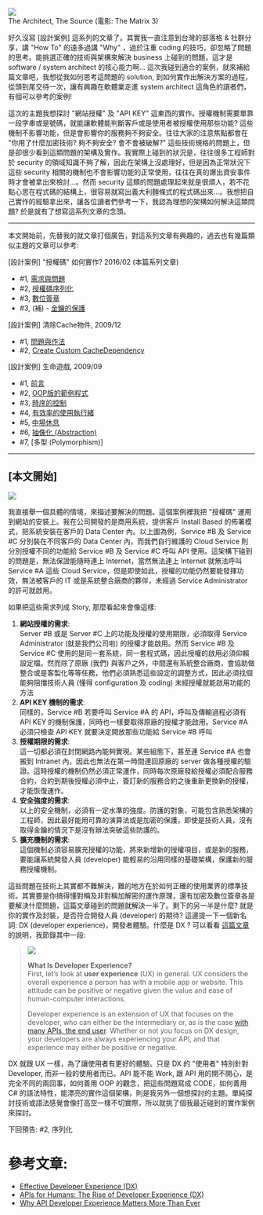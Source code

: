 ![](/images/2016-02-17-casestudy_license_01_requirement/img_56c431d4ac75a-e1455698460913.png)  
The Architect, The Source (電影: The Matrix 3)  

好久沒寫 [設計案例] 這系列的文章了。其實我一直注意到台灣的部落格 & 社群分享，講 "How To" 的遠多過講 "Why" ，過於注重 coding 的技巧，卻忽略了問題的思考。能挑選正確的技術與架構來解決 business 上碰到的問題，這才是 software / system architect 的核心能力啊... 這次我碰到適合的案例，就來補給篇文章吧，我想從我如何思考這問題的 solution, 到如何實作出解決方案的過程，從頭到尾交待一次，讓有興趣在軟體業走進 system architect 這角色的讀者們，有個可以參考的案例!

<!--more-->

這次的主題我想探討 "網站授權" 及 "API KEY" 這東西的實作。授權機制需要單靠一段字串或是號碼，就能讓軟體能判斷客戶或是使用者被授權使用那些功能? 這些機制不影響功能，但是會影響你的服務夠不夠安全。往往大家的注意焦點都會在 "你用了什麼加密技術? 夠不夠安全? 會不會被破解?" 這些技術規格的問題上，但是卻很少看到這類問題的架構及實作。我實際上碰到的狀況是，往往很多工程師對於 security 的領域知識不夠了解，因此在架構上沒處理好，但是因為正常狀況下這些 security 相關的機制也不會影響功能的正常使用，往往在真的爆出資安事件時才會被拿出來檢討...。然而 security 這類的問題處理起來就是很煩人，若不花點心思在程式碼的結構上，很容易就寫出義大利麵條式的程式碼出來...。我想把自己實作的經驗拿出來，讓各位讀者們參考一下，我認為理想的架構如何解決這類問題? 於是就有了想寫這系列文章的念頭。

----

本文開始前，先替我的就文章打個廣告，對這系列文章有興趣的，過去也有幾篇類似主題的文章可以參考:

[設計案例] "授權碼" 如何實作? 2016/02 (本篇系列文章)  

- #1, [需求與問題](/2016/02/17/casestudy_license_01_requirement/)  
- #2, [授權碼序列化](/2016/02/24/casestudy_license_02_serialization/)  
- #3, [數位簽章](/2016/02/24/casestudy_license_03_digital_signature/)  
- #3, (補) - [金鑰的保護](/2016/03/19/casestudy_license_03_appendix_key_management/)


[設計案例] 清除Cache物件, 2009/12  

- #1, [問題與作法](/2009/12/19/設計案例-清除cache物件-1-問題與作法/)
- #2, [Create Custom CacheDependency](/2009/12/19/設計案例-清除cache物件-2-create-custom-cachedependency/)


[設計案例] 生命遊戲, 2009/09  

- #1, [前言](/2009/09/12/設計案例-生命遊戲1-前言/)
- #2, [OOP版的範例程式](/2009/09/14/設計案例-生命遊戲2-oop版的範例程式/)
- #3, [時序的控制](/2009/09/15/設計案例-生命遊戲3-時序的控制/)
- #4, [有效率的使用執行緒](/2009/09/19/設計案例-生命遊戲-4-有效率的使用執行緒/)
- #5, [中場休息](/2009/09/24/設計案例-生命遊戲-5-中場休息/)
- #6, [抽像化 (Abstraction)](/2009/10/03/設計案例-生命遊戲-6-抽像化-abstraction/)
- #7, [多型 (Polymorphism)]


----



## [本文開始]

![](/images/2016-02-17-casestudy_license_01_requirement/img_56c350dc74e6a.png)  

我直接舉一個具體的情境，來描述要解決的問題。這個案例裡我把 "授權碼" 運用到網站的安裝上。我在公司開發的是商用系統，提供客戶 Install Based 的佈署模式，把系統安裝在客戶的 Data Center 內。以上圖為例，Service #B 及 Service #C 分別裝在不同客戶的 Data Center 內，而我們自行維護的 Cloud Service 則分別授權不同的功能給 Service #B 及 Service #C 呼叫 API 使用。這架構下碰到的問題是，無法保證能隨時連上 Internet，當然無法連上 Internet 就無法呼叫 Service #A 這些 Cloud Service，但是即使如此，授權的功能仍然要能發揮功效，無法被客戶的 IT 或是系統整合廠商的夥伴，未經過 Service Administrator 的許可就啟用。



如果把這些需求列成 Story, 那麼看起來會像這樣:

1. **網站授權的需求**:  
Server #B 或是 Server #C 上的功能及授權的使用期限，必須取得 Service Administrator (就是我們公司啦) 的授權才能啟用。然而 Service #B 及 Service #C 使用的是同一套系統，同一套程式碼，因此授權的啟用必須仰賴設定檔。然而除了原廠 (我們) 與客戶之外，中間還有系統整合廠商，會協助做整合或是客製化等等任務，他們必須熟悉這些設定的調整方式，因此必須找個能夠阻擋技術人員 (懂得 configuration 及 coding) 未經授權就能啟用功能的方法
1. **API KEY 機制的需求**:  
同樣的，Service #B 若要呼叫 Service #A 的 API，呼叫及傳輸過程必須有 API KEY 的機制保護，同時也一樣要取得原廠的授權才能啟用。Service #A 必須只檢查 API KEY 就要決定開放那些功能給 Service #B 呼叫
1. **授權期限的需求**:  
這一切都必須在封閉網路內能夠實現。某些組態下，甚至連 Service #A 也會搬到 Intranet 內，因此也無法在第一時間連回原廠的 server 做各種授權的驗證。這時授權的機制仍然必須正常運作，同時每次原廠發給授權必須配合服務合約，合約到期後授權必須中止，簽訂新的服務合約之後重新更換新的授權，才能恢復運作。
1. **安全強度的需求**:  
以上的安全機制，必須有一定水準的強度。防護的對象，可能包含熟悉架構的工程師，因此最好能用可靠的演算法或是加密的保護，即使是技術人員，沒有取得金鑰的情況下是沒有辦法突破這些防護的。
1. **擴充機制的需求**:  
這個機制必須容易擴充授權的功能，將來新增新的授權項目，或是新的服務，要能讓系統開發人員 (developer) 能輕易的沿用同樣的基礎架構，保護新的服務授權機制。

這些問題在技術上其實都不難解決，難的地方在於如何正確的使用業界的標準技術。其實要是你搞得懂對稱及非對稱加解密的運作原理，還有加密及數位簽章各是要解決什麼問題，這篇文章碰到的問題就解決一半了。剩下的另一半是什麼? 就是你的實作及封裝，是否符合開發人員 (developer) 的期待? 這邊提一下一個新名詞: DX (developer experience)，開發者體驗。什麼是 DX ? 可以看看 [這篇文章](http://nordicapis.com/why-api-developer-experience-matters-more-than-ever/) 的說明，我節錄其中一段:

> ![](http://nordicapis.com/wp-content/uploads/Why-API-Developer-Experience-Matters-web.jpg)  
> 
> **What Is Developer Experience?**  
> First, let’s look at **user experience** (UX) in general. UX considers the overall experience a person has with a
> mobile app or website. This attitude can be positive or negative given the value and ease of human-computer
> interactions.
> 
> Developer experience is an extension of UX that focuses on the developer, who can either be the intermediary or, as is
> the case [with many APIs, the end user](http://nordicapis.com/designing-apis-humans/). Whether or not you focus on DX
> design, your developers are always experiencing your API, and that experience may either be positive or negative.

DX 就跟 UX 一樣，為了讓使用者有更好的體驗。只是 DX 的 "使用者" 特別針對 Developer, 而非一般的使用者而已。API 能不能 Work, 跟 API 用的開不開心，是完全不同的兩回事，如何善用 OOP 的觀念，把這些問題寫成 CODE，如何善用 C# 的語法特性，能漂亮的實作這個架構，則是我另外一個想探討的主題。單純探討技術或語法感覺會像打高空一樣不切實際，所以就挑了個我最近碰到的實作案例來探討。


下回預告: #2, 序列化


# 參考文章:

- [Effective Developer Experience (DX)](https://uxmag.com/articles/effective-developer-experience)
- [APIs for Humans: The Rise of Developer Experience (DX)](http://blog.hellosign.com/the-rise-of-developer-experience/)
- [Why API Developer Experience Matters More Than Ever](http://nordicapis.com/why-api-developer-experience-matters-more-than-ever/)
